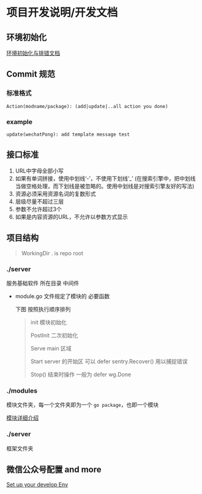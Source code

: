 # 项目开发说明/开发文档

## 环境初始化

[环境初始化与排错文档](./developEnvDebug.md)

## Commit 规范

### 标准格式
```
Action(modname/package): (add|update|..all action you done)
```

### example

```
update(wechatPong): add template message test 
```

## 接口标准

1. URL中字母全部小写
2. 如果有单词拼接，使用中划线‘-’，不使用下划线‘_’ (在搜索引擎中，把中划线当做空格处理，而下划线是被忽略的。使用中划线是对搜索引擎友好的写法)
3. 资源必须采用资源名词的复数形式
4. 层级尽量不超过三层
5. 参数不允许超过3个
6. 如果是内容资源的URL，不允许以参数方式显示

## 项目结构 

> WorkingDir . is repo root

### ./server

服务基础软件 所在目录 中间件

- module.go 文件规定了模块的 必要函数
  
  下图 按照执行顺序排列
  >
  > init 模块初始化
  > 
  > PostInit 二次初始化
  >
  > Serve main 区域
  > 
  > Start server 的开始区 可以 defer sentry.Recover() 用以捕捉错误
  >
  > Stop() 结束时操作 一般为 defer wg.Done 


### ./modules

模块文件夹，每一个文件夹即为一个 `go package`，也即一个模块

[模块详细介绍](./moduleRegister.md)

### ./server

框架文件夹

## 微信公众号配置 and more 

[Set up your develop Env](./developEnvDebug.md)
